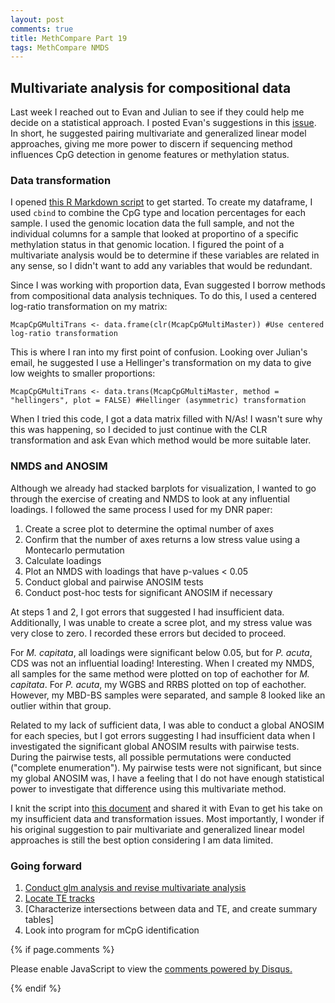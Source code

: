 ```yaml
---
layout: post
comments: true
title: MethCompare Part 19
tags: MethCompare NMDS
---
```


## Multivariate analysis for compositional data

Last week I reached out to Evan and Julian to see if they could help me decide on a statistical approach. I posted Evan's suggestions in this [issue](https://github.com/hputnam/Meth_Compare/issues/68). In short, he suggested pairing multivariate and generalized linear model approaches, giving me more power to discern if sequencing method influences CpG detection in genome features or methylation status.

### Data transformation

I opened [this R Markdown script](https://github.com/hputnam/Meth_Compare/blob/master/scripts/Characterizing-CpG-Methylation.Rmd) to get started. To create my dataframe, I used `cbind` to combine the CpG type and location percentages for each sample. I used the genomic location data the full sample, and not the individual columns for a sample that looked at proportino of a specific methylation status in that genomic location. I figured the point of a multivariate analysis would be to determine if these variables are related in any sense, so I didn't want to add any variables that would be redundant.

Since I was working with proportion data, Evan suggested I borrow methods from compositional data analysis techniques. To do this, I used a centered log-ratio transformation on my matrix:

```
McapCpGMultiTrans <- data.frame(clr(McapCpGMultiMaster)) #Use centered log-ratio transformation
```

This is where I ran into my first point of confusion. Looking over Julian's email, he suggested I use a Hellinger's transformation on my data to give low weights to smaller proportions:

```
McapCpGMultiTrans <- data.trans(McapCpGMultiMaster, method = "hellingers", plot = FALSE) #Hellinger (asymmetric) transformation
```

When I tried this code, I got a data matrix filled with N/As! I wasn't sure why this was happening, so I decided to just continue with the CLR transformation and ask Evan which method would be more suitable later.

### NMDS and ANOSIM

Although we already had stacked barplots for visualization, I wanted to go through the exercise of creating and NMDS to look at any influential loadings. I followed the same process I used for my DNR paper:

1. Create a scree plot to determine the optimal number of axes
2. Confirm that the number of axes returns a low stress value using a Montecarlo permutation
3. Calculate loadings
4. Plot an NMDS with loadings that have p-values < 0.05
6. Conduct global and pairwise ANOSIM tests
7. Conduct post-hoc tests for significant ANOSIM if necessary

At steps 1 and 2, I got errors that suggested I had insufficient data. Additionally, I was unable to create a scree plot, and my stress value was very close to zero. I recorded these errors but decided to proceed.

For *M. capitata*, all loadings were significant below 0.05, but for *P. acuta*, CDS was not an influential loading! Interesting. When I created my NMDS, all samples for the same method were plotted on top of eachother for *M. capitata*. For *P. acuta*, my WGBS and RRBS plotted on top of eachother. However, my MBD-BS samples were separated, and sample 8 looked like an outlier within that group.

Related to my lack of sufficient data, I was able to conduct a global ANOSIM for each species, but I got errors suggesting I had insufficient data when I investigated the significant global ANOSIM results with pairwise tests. During the pairwise tests, all possible permutations were conducted ("complete enumeration"). My pairwise tests were not significant, but since my global ANOSIM was, I have a feeling that I do not have enough statistical power to investigate that difference using this multivariate method.

I knit the script into [this document](https://github.com/hputnam/Meth_Compare/blob/master/scripts/Characterizing-CpG-Methylation.md#multivariate-data-analysis-with-compositional-data) and shared it with Evan to get his take on my insufficient data and transformation issues. Most importantly, I wonder if his original suggestion to pair multivariate and generalized linear model approaches is still the best option considering I am data limited.

### Going forward

1. [Conduct glm analysis and revise multivariate analysis](https://github.com/hputnam/Meth_Compare/issues/68)
1. [Locate TE tracks](https://github.com/hputnam/Meth_Compare/issues/56)
2. [Characterize intersections between data and TE, and create summary tables]
4. Look into program for mCpG identification

{% if page.comments %}

<div id="disqus_thread"></div>
<script>

/**
*  RECOMMENDED CONFIGURATION VARIABLES: EDIT AND UNCOMMENT THE SECTION BELOW TO INSERT DYNAMIC VALUES FROM YOUR PLATFORM OR CMS.
*  LEARN WHY DEFINING THESE VARIABLES IS IMPORTANT: https://disqus.com/admin/universalcode/#configuration-variables*/
/*
var disqus_config = function () {
this.page.url = PAGE_URL;  // Replace PAGE_URL with your page's canonical URL variable
this.page.identifier = PAGE_IDENTIFIER; // Replace PAGE_IDENTIFIER with your page's unique identifier variable
};
*/
(function() { // DON'T EDIT BELOW THIS LINE
var d = document, s = d.createElement('script');
s.src = 'https://the-responsible-grad-student.disqus.com/embed.js';
s.setAttribute('data-timestamp', +new Date());
(d.head || d.body).appendChild(s);
})();
</script>
<noscript>Please enable JavaScript to view the <a href="https://disqus.com/?ref_noscript">comments powered by Disqus.</a></noscript>

{% endif %}

<script id="dsq-count-scr" src="//the-responsible-grad-student.disqus.com/count.js" async></script>
